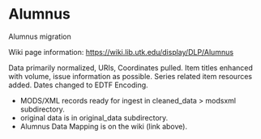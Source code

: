 # Alumnus
Alumnus migration

Wiki page information: https://wiki.lib.utk.edu/display/DLP/Alumnus

Data primarily normalized, URIs, Coordinates pulled. Item titles enhanced with volume, issue information as possible. Series related item resources added. Dates changed to EDTF Encoding.

* MODS/XML records ready for ingest in cleaned_data > modsxml subdirectory.
* original data is in original_data subdirectory.
* Alumnus Data Mapping is on the wiki (link above).
